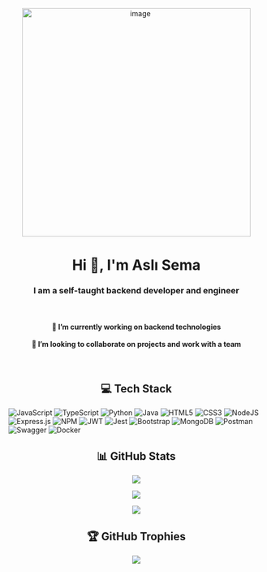 <p align="center"><img width="450" alt="image" src="https://github.com/AsliSema/AsliSema/assets/85573321/dbeff4ca-6dfc-4667-ae1a-8b0f6804201a"></p>



<h1 align="center">Hi 👋, I'm Aslı Sema</h1>
<h3 align="center">I am a self-taught backend developer and engineer</h3><br>
<h4 align="center">🔭 I’m currently working on backend technologies<br><br>👯 I’m looking to collaborate on projects and work with a team</h4><br>



<h2 align="center">💻 Tech Stack</h2>

![JavaScript](https://img.shields.io/badge/javascript-%23323330.svg?style=for-the-badge&logo=javascript&logoColor=%23F7DF1E) ![TypeScript](https://img.shields.io/badge/typescript-%23007ACC.svg?style=for-the-badge&logo=typescript&logoColor=white) ![Python](https://img.shields.io/badge/python-3670A0?style=for-the-badge&logo=python&logoColor=ffdd54) ![Java](https://img.shields.io/badge/java-%23ED8B00.svg?style=for-the-badge&logo=java&logoColor=white) ![HTML5](https://img.shields.io/badge/html5-%23E34F26.svg?style=for-the-badge&logo=html5&logoColor=white) ![CSS3](https://img.shields.io/badge/css3-%231572B6.svg?style=for-the-badge&logo=css3&logoColor=white) ![NodeJS](https://img.shields.io/badge/node.js-6DA55F?style=for-the-badge&logo=node.js&logoColor=white) ![Express.js](https://img.shields.io/badge/express.js-%23404d59.svg?style=for-the-badge&logo=express&logoColor=%2361DAFB) ![NPM](https://img.shields.io/badge/NPM-%23000000.svg?style=for-the-badge&logo=npm&logoColor=white) ![JWT](https://img.shields.io/badge/JWT-black?style=for-the-badge&logo=JSON%20web%20tokens) ![Jest](https://camo.githubusercontent.com/38eb294a1bdc730fae415015ecac4d6c009e39d2a9c8f8631f1d16bf3f918189/68747470733a2f2f696d672e736869656c64732e696f2f62616467652f2d6a6573742d2532334332313332353f7374796c653d666f722d7468652d6261646765266c6f676f3d6a657374266c6f676f436f6c6f723d7768697465) ![Bootstrap](https://img.shields.io/badge/bootstrap-%23563D7C.svg?style=for-the-badge&logo=bootstrap&logoColor=white) ![MongoDB](https://img.shields.io/badge/MongoDB-%234ea94b.svg?style=for-the-badge&logo=mongodb&logoColor=white) ![Postman](https://img.shields.io/badge/Postman-FF6C37?style=for-the-badge&logo=postman&logoColor=white) ![Swagger](https://img.shields.io/badge/-Swagger-%23Clojure?style=for-the-badge&logo=swagger&logoColor=white) 
![Docker](https://img.shields.io/badge/docker-%230db7ed.svg?style=for-the-badge&logo=docker&logoColor=white)

<h2 align="center">📊 GitHub Stats</h2>

<p align="center">
  <!-- <img src="https://github-readme-stats.vercel.app/api?username=AsliSema&theme=blueberry&hide_border=false&include_all_commits=true&count_private=true"></p> -->
  <img src="https://github-readme-stats.vercel.app/api?username=AsliSema&hide_border=false&include_all_commits=true&count_private=true"></p>
</p>
<p align="center">
  <!-- <img src="https://github-readme-streak-stats.herokuapp.com/?user=AsliSema&theme=blueberry&hide_border=false"></p> -->
  <img src="https://github-readme-streak-stats.herokuapp.com/?user=AsliSema&hide_border=false"></p>
</p>
<p align="center">
  <!-- <img src="https://github-readme-stats.vercel.app/api/top-langs/?username=AsliSema&theme=blueberry&hide_border=false&include_all_commits=true&count_private=true&layout=compact"></p> -->
  <img src="https://github-readme-stats.vercel.app/api/top-langs/?username=AsliSema&hide_border=false&include_all_commits=true&count_private=true&layout=compact"></p>
</p>


<h2 align="center">🏆 GitHub Trophies</h2>

<p align="center">
  <img src="https://github-profile-trophy.vercel.app/?username=AsliSema&theme=tokyonight&no-frame=true&no-bg=false&margin-w=3"></p>
</p>



<!-- Proudly created with GPRM ( https://gprm.itsvg.in ) -->
